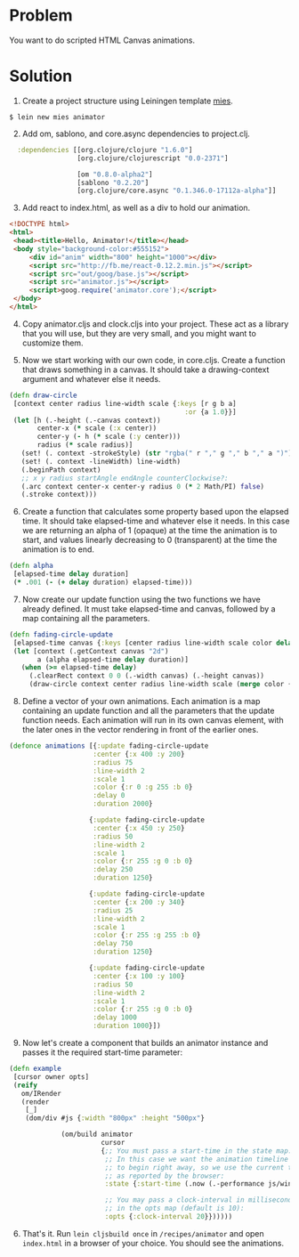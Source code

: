 # Problem

You want to do scripted HTML Canvas animations.

# Solution

1. Create a project structure using Leiningen template
[mies](https://github.com/swannodette/mies).

 ```
 $ lein new mies animator
 ```

2. Add om, sablono, and core.async dependencies to project.clj.

 ```clojure
   :dependencies [[org.clojure/clojure "1.6.0"]
                  [org.clojure/clojurescript "0.0-2371"]

                  [om "0.8.0-alpha2"]
                  [sablono "0.2.20"]
                  [org.clojure/core.async "0.1.346.0-17112a-alpha"]]
 ```

3. Add react to index.html, as well as a div to hold our animation.

 ```html
<!DOCTYPE html>
<html>
  <head><title>Hello, Animator!</title></head>
  <body style="background-color:#555152">
      <div id="anim" width="800" height="1000"></div>
      <script src="http://fb.me/react-0.12.2.min.js"></script>
      <script src="out/goog/base.js"></script>
      <script src="animator.js"></script>
      <script>goog.require('animator.core');</script>
  </body>
</html>
 ```

4. Copy animator.cljs and clock.cljs into your project. These
act as a library that you will use, but they are very small, and you might
want to customize them.

5. Now we start working with our own code, in core.cljs.
Create a function that draws something in a canvas.
It should take a drawing-context argument and whatever else it needs.

 ```clojure
 (defn draw-circle
  [context center radius line-width scale {:keys [r g b a]
                                             :or {a 1.0}}]
  (let [h (.-height (.-canvas context))
        center-x (* scale (:x center))
        center-y (- h (* scale (:y center)))
        radius (* scale radius)]
    (set! (. context -strokeStyle) (str "rgba(" r "," g "," b "," a ")"))
    (set! (. context -lineWidth) line-width)
    (.beginPath context)
    ;; x y radius startAngle endAngle counterClockwise?:
    (.arc context center-x center-y radius 0 (* 2 Math/PI) false)
    (.stroke context)))
 ```

6. Create a function that calculates some property based upon the elapsed time.
It should take elapsed-time and whatever else it needs. In this case we are returning
an alpha of 1 (opaque) at the time the animation is to start, and values
linearly decreasing to 0 (transparent) at the time the animation is to end.

 ```clojure
 (defn alpha
  [elapsed-time delay duration]
  (* .001 (- (+ delay duration) elapsed-time)))
 ```

7. Now create our update function using the two functions we have already defined.
It must take elapsed-time and canvas, followed by a map containing all the parameters.

 ```clojure
(defn fading-circle-update
  [elapsed-time canvas {:keys [center radius line-width scale color delay duration] :as opts}]
  (let [context (.getContext canvas "2d")
        a (alpha elapsed-time delay duration)]
    (when (>= elapsed-time delay)
      (.clearRect context 0 0 (.-width canvas) (.-height canvas))
      (draw-circle context center radius line-width scale (merge color {:a a})))))
 ```

8. Define a vector of your own animations.
Each animation is a map containing an update function
and all the parameters that the update function needs.
Each animation will run in its own canvas element,
with the later ones in the vector rendering in front of the earlier ones.

 ```clojure
(defonce animations [{:update fading-circle-update
                      :center {:x 400 :y 200}
                      :radius 75
                      :line-width 2
                      :scale 1
                      :color {:r 0 :g 255 :b 0}
                      :delay 0
                      :duration 2000}

                     {:update fading-circle-update
                      :center {:x 450 :y 250}
                      :radius 50
                      :line-width 2
                      :scale 1
                      :color {:r 255 :g 0 :b 0}
                      :delay 250
                      :duration 1250}

                     {:update fading-circle-update
                      :center {:x 200 :y 340}
                      :radius 25
                      :line-width 2
                      :scale 1
                      :color {:r 255 :g 255 :b 0}
                      :delay 750
                      :duration 1250}

                     {:update fading-circle-update
                      :center {:x 100 :y 100}
                      :radius 50
                      :line-width 2
                      :scale 1
                      :color {:r 255 :g 0 :b 0}
                      :delay 1000
                      :duration 1000}])
 ```

9. Now let's create a component that builds an animator instance
and passes it the required start-time parameter:

 ```clojure
(defn example
  [cursor owner opts]
  (reify
    om/IRender
    (render
     [_]
     (dom/div #js {:width "800px" :height "500px"}

              (om/build animator
                        cursor
                        {;; You must pass a start-time in the state map.
                         ;; In this case we want the animation timeline
                         ;; to begin right away, so we use the current time
                         ;; as reported by the browser:
                         :state {:start-time (.now (.-performance js/window))}

                         ;; You may pass a clock-interval in milliseconds
                         ;; in the opts map (default is 10):
                         :opts {:clock-interval 20}})))))

  ```

6. That's it. Run ``` lein cljsbuild once ``` in
   ```/recipes/animator``` and open ```index.html``` in a
   browser of your choice. You should see the animations.
